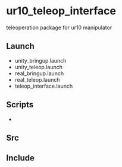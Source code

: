 # ur10_teleop_interface
teleoperation package for ur10 manipulator

## Launch
* unity_bringup.launch
* unity_teleop.launch
* real_bringup.launch
* real_teleop.launch
* teleop_interface.launch

## Scripts
* 

## Src

## Include
